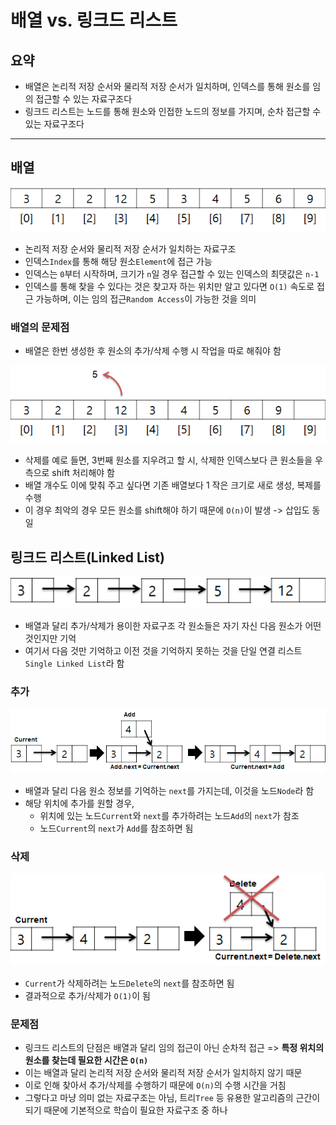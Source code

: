 # 배열 vs. 링크드 리스트

## 요약

- 배열은 논리적 저장 순서와 물리적 저장 순서가 일치하며, 인덱스를 통해 원소를 임의 접근할 수 있는 자료구조다
- 링크드 리스트는 노드를 통해 원소와 인접한 노드의 정보를 가지며, 순차 접근할 수 있는 자료구조다

---

## 배열
![img.png](img.png)
- 논리적 저장 순서와 물리적 저장 순서가 일치하는 자료구조
- 인덱스`Index`를 통해 해당 원소`Element`에 접근 가능
- 인덱스는 `0`부터 시작하며, 크기가 `n`일 경우 접근할 수 있는 인덱스의 최댓값은 `n-1`
- 인덱스를 통해 찾을 수 있다는 것은 찾고자 하는 위치만 알고 있다면 `O(1)` 속도로 접근 가능하며, 이는 임의 접근`Random Access`이 가능한 것을 의미

### 배열의 문제점
- 배열은 한번 생성한 후 원소의 추가/삭제 수행 시 작업을 따로 해줘야 함

![img_1.png](img_1.png)

- 삭제를 예로 들면, 3번째 원소를 지우려고 할 시, 삭제한 인덱스보다 큰 원소들을 우측으로 shift 처리해야 함
- 배열 개수도 이에 맞춰 주고 싶다면 기존 배열보다 1 작은 크기로 새로 생성, 복제를 수행
- 이 경우 최악의 경우 모든 원소를 shift해야 하기 때문에 `O(n)`이 발생 -> 삽입도 동일

## 링크드 리스트(Linked List)

![img_2.png](img_2.png)

- 배열과 달리 추가/삭제가 용이한 자료구조 각 원소들은 자기 자신 다음 원소가 어떤 것인지만 기억
- 여기서 다음 것만 기억하고 이전 것을 기억하지 못하는 것을 단일 연결 리스트`Single Linked List`라 함

### 추가

![img_3.png](img_3.png)

- 배열과 달리 다음 원소 정보를 기억하는 `next`를 가지는데, 이것을 노드`Node`라 함
- 해당 위치에 추가를 원할 경우,
  - 위치에 있는 노드`Current`와 `next`를 추가하려는 노드`Add`의 `next`가 참조
  - 노드`Current`의 `next`가 `Add`를 참조하면 됨

### 삭제

![img_4.png](img_4.png)

- `Current`가 삭제하려는 노드`Delete`의 `next`를 참조하면 됨
- 결과적으로 추가/삭제가 `O(1)`이 됨

### 문제점

- 링크드 리스트의 단점은 배열과 달리 임의 접근이 아닌 순차적 접근 => **특정 위치의 원소를 찾는데 필요한 시간은 `O(n)`**
- 이는 배열과 달리 논리적 저장 순서와 물리적 저장 순서가 일치하지 않기 때문
- 이로 인해 찾아서 추가/삭제를 수행하기 때문에 `O(n)`의 수행 시간을 거침
- 그렇다고 마냥 의미 없는 자료구조는 아님, 트리`Tree` 등 유용한 알고리즘의 근간이 되기 때문에 기본적으로 학습이 필요한 자료구조 중 하나